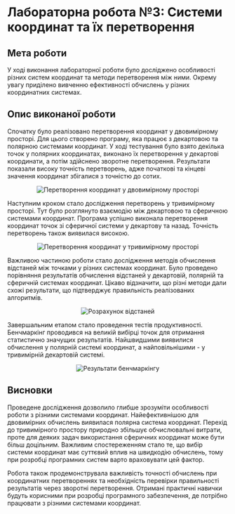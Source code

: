 # Лабораторна робота №3: Системи координат та їх перетворення

## Мета роботи
У ході виконання лабораторної роботи було досліджено особливості різних систем координат та методи перетворення між ними. Окрему увагу приділено вивченню ефективності обчислень у різних координатних системах.

## Опис виконаної роботи

Спочатку було реалізовано перетворення координат у двовимірному просторі. Для цього створено програму, яка працює з декартовою та полярною системами координат. У ході тестування було взято декілька точок у полярних координатах, виконано їх перетворення у декартові координати, а потім здійснено зворотне перетворення. Результати показали високу точність перетворень, адже початкові та кінцеві значення координат збігалися з точністю до сотих.

<p align="center"><img src="Screenshots/1.jpeg" alt="Перетворення координат у двовимірному просторі"/></p>

Наступним кроком стало дослідження перетворень у тривимірному просторі. Тут було розглянуто взаємодію між декартовою та сферичною системами координат. Програма успішно виконала перетворення координат точок зі сферичної системи у декартову та назад. Точність перетворень також виявилася високою.

<p align="center"><img src="Screenshots/2.jpeg" alt="Перетворення координат у тривимірному просторі"/></p>

Важливою частиною роботи стало дослідження методів обчислення відстаней між точками у різних системах координат. Було проведено порівняння результатів обчислення відстаней у декартовій, полярній та сферичній системах координат. Цікаво відзначити, що різні методи дали схожі результати, що підтверджує правильність реалізованих алгоритмів.

<p align="center"><img src="Screenshots/3.jpeg" alt="Розрахунок відстаней"/></p>

Завершальним етапом стало проведення тестів продуктивності. Бенчмаркінг проводився на великій вибірці точок для отримання статистично значущих результатів. Найшвидшими виявилися обчислення у полярній системі координат, а найповільнішими - у тривимірній декартовій системі.

<p align="center"><img src="Screenshots/4.jpeg" alt="Результати бенчмаркінгу"/></p>

## Висновки

Проведене дослідження дозволило глибше зрозуміти особливості роботи з різними системами координат. Найефективнішою для двовимірних обчислень виявилася полярна система координат. Перехід до тривимірного простору природно збільшує обчислювальні витрати, проте для деяких задач використання сферичних координат може бути більш доцільним. Важливим спостереженням стало те, що вибір системи координат має суттєвий вплив на швидкодію обчислень, тому при розробці програмних систем варто враховувати цей фактор.

Робота також продемонструвала важливість точності обчислень при координатних перетвореннях та необхідність перевірки правильності результатів через зворотні перетворення. Отримані практичні навички будуть корисними при розробці програмного забезпечення, де потрібно працювати з різними системами координат.

